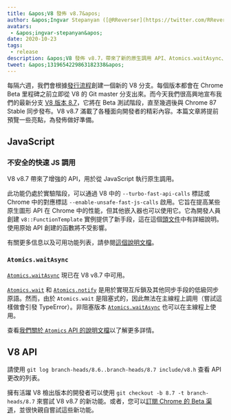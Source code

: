 ```yaml
---
title: &apos;V8 發佈 v8.7&apos;
author: &apos;Ingvar Stepanyan ([@RReverser](https://twitter.com/RReverser)), 一位 V8 旗手&apos;
avatars:
 - &apos;ingvar-stepanyan&apos;
date: 2020-10-23
tags:
 - release
description: &apos;V8 發佈 v8.7，帶來了新的原生調用 API、Atomics.waitAsync、錯誤修復和性能改進。&apos;
tweet: &apos;1319654229863182338&apos;
---
```

每隔六週，我們會根據[發行流程](https://v8.dev/docs/release-process)創建一個新的 V8 分支。每個版本都會在 Chrome Beta 里程碑之前立即從 V8 的 Git master 分支出來。而今天我們很高興地宣布我們的最新分支 [V8 版本 8.7](https://chromium.googlesource.com/v8/v8.git/+log/branch-heads/8.7)，它將在 Beta 測試階段，直至幾週後與 Chrome 87 Stable 同步發布。V8 v8.7 滿載了各種面向開發者的精彩內容。本篇文章將提前預覽一些亮點，為發佈做好準備。

<!--truncate-->
## JavaScript

### 不安全的快速 JS 調用

V8 v8.7 帶來了增強的 API，用於從 JavaScript 執行原生調用。

此功能仍處於實驗階段，可以通過 V8 中的 `--turbo-fast-api-calls` 標誌或 Chrome 中的對應標誌 `--enable-unsafe-fast-js-calls` 啟用。它旨在提高某些原生圖形 API 在 Chrome 中的性能，但其他嵌入器也可以使用它。它為開發人員創建 `v8::FunctionTemplate` 實例提供了新手段，這在這個[頭文件](https://source.chromium.org/chromium/chromium/src/+/master:v8/include/v8-fast-api-calls.h)中有詳細說明。使用原始 API 創建的函數將不受影響。

有關更多信息以及可用功能列表，請參閱[這個說明文檔](https://docs.google.com/document/d/1nK6oW11arlRb7AA76lJqrBIygqjgdc92aXUPYecc9dU/edit?usp=sharing)。

### `Atomics.waitAsync`

[`Atomics.waitAsync`](https://github.com/tc39/proposal-atomics-wait-async/blob/master/PROPOSAL.md) 現已在 V8 v8.7 中可用。

[`Atomics.wait`](https://developer.mozilla.org/en-US/docs/Web/JavaScript/Reference/Global_Objects/Atomics/wait) 和 [`Atomics.notify`](https://developer.mozilla.org/en-US/docs/Web/JavaScript/Reference/Global_Objects/Atomics/notify) 是用於實現互斥鎖及其他同步手段的低級同步原語。然而，由於 `Atomics.wait` 是阻塞式的，因此無法在主線程上調用（嘗試這樣做會引發 TypeError）。非阻塞版本 [`Atomics.waitAsync`](https://github.com/tc39/proposal-atomics-wait-async/blob/master/PROPOSAL.md) 也可以在主線程上使用。

查看[我們關於 `Atomics` API 的說明文檔](https://v8.dev/features/atomics)以了解更多詳情。

## V8 API

請使用 `git log branch-heads/8.6..branch-heads/8.7 include/v8.h` 查看 API 更改的列表。

擁有活躍 V8 檢出版本的開發者可以使用 `git checkout -b 8.7 -t branch-heads/8.7` 來嘗試 V8 v8.7 的新功能。或者，您可以[訂閱 Chrome 的 Beta 渠道](https://www.google.com/chrome/browser/beta.html)，並很快親自嘗試這些新功能。
